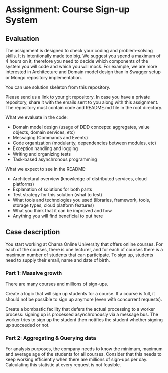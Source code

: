 # Assignment: Course Sign-up System

## Evaluation

The assignment is designed to check your coding and problem-solving skills. It is intentionally made too big. We suggest you spend a maximum of 4 hours on it, therefore you need to decide which components of the system you will code and which you will mock. 
For example, we are more interested in Architecture and Domain model design than in Swagger setup or Mongo repository implementation.

You can use solution skeleton from this repository.

Please send us a link to your git repository. In case you have a private repository, share it with the emails sent to you along with this assignment. The repository must contain code and README.md file in the root directory.

What we evaluate in the code:
- Domain model design (usage of DDD concepts: aggregates, value objects, domain services, etc)
- Messaging (Commands and Events)
- Code organization (modularity, dependencies between modules, etc)
- Exception handling and logging
- Writing and organizing tests
- Task-based asynchronous programming

What we expect to see in the README:
- Architectural overview (knowledge of distributed services, cloud platforms)
- Explanation of solutions for both parts
- Test strategy for this solution (what to test)
- What tools and technologies you used (libraries, framework, tools, storage types, cloud platform features)
- What you think that it can be improved and how
- Anything you will find beneficial to put here

## Case description

You start working at Chama Online University that offers online courses.
For each of the courses, there is one lecturer, and for each of courses there is a maximum number of students that can participate. 
To sign up, students need to supply their email, name and date of birth.

### Part 1: Massive growth

There are many courses and millions of sign-ups.

Create a logic that will sign up students for a course. 
If a course is full, it should not be possible to sign up anymore (even with concurrent requests).

Create a bombastic facility that defers the actual processing to a 
worker process: signing up is processed asynchronously via a message bus. The worker tries to sign up the student then notifies the student whether signing up succeeded or not.

### Part 2: Aggregating & Querying data

For analysis purposes, the company needs to know the minimum, maximum and average age of the students for all courses.
Consider that this needs to keep working efficiently when there are millions
of sign-ups per day. Calculating this statistic at every request is not feasible. 



